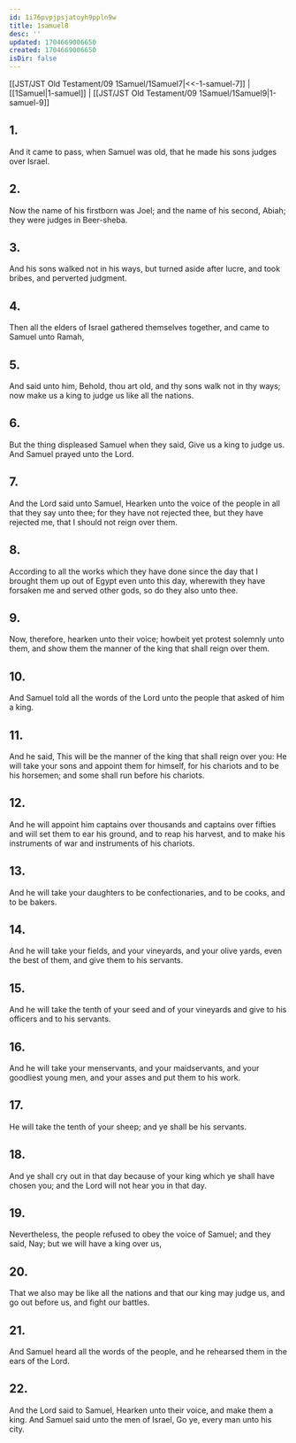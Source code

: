 ```yaml
---
id: 1i76pvpjpsjatoyh9ppln9w
title: 1samuel8
desc: ''
updated: 1704669006650
created: 1704669006650
isDir: false
---
```

[[JST/JST Old Testament/09 1Samuel/1Samuel7|<<-1-samuel-7]] | [[1Samuel|1-samuel]] | [[JST/JST Old Testament/09 1Samuel/1Samuel9|1-samuel-9]]
## 1.
And it came to pass, when Samuel was old, that he made his sons judges over Israel.
## 2.
Now the name of his firstborn was Joel; and the name of his second, Abiah; they were judges in Beer-sheba.
## 3.
And his sons walked not in his ways, but turned aside after lucre, and took bribes, and perverted judgment.
## 4.
Then all the elders of Israel gathered themselves together, and came to Samuel unto Ramah,
## 5.
And said unto him, Behold, thou art old, and thy sons walk not in thy ways; now make us a king to judge us like all the nations.
## 6.
But the thing displeased Samuel when they said, Give us a king to judge us. And Samuel prayed unto the Lord.
## 7.
And the Lord said unto Samuel, Hearken unto the voice of the people in all that they say unto thee; for they have not rejected thee, but they have rejected me, that I should not reign over them.
## 8.
According to all the works which they have done since the day that I brought them up out of Egypt even unto this day, wherewith they have forsaken me and served other gods, so do they also unto thee.
## 9.
Now, therefore, hearken unto their voice; howbeit yet protest solemnly unto them, and show them the manner of the king that shall reign over them.
## 10.
And Samuel told all the words of the Lord unto the people that asked of him a king.
## 11.
And he said, This will be the manner of the king that shall reign over you: He will take your sons and appoint them for himself, for his chariots and to be his horsemen; and some shall run before his chariots.
## 12.
And he will appoint him captains over thousands and captains over fifties and will set them to ear his ground, and to reap his harvest, and to make his instruments of war and instruments of his chariots.
## 13.
And he will take your daughters to be confectionaries, and to be cooks, and to be bakers.
## 14.
And he will take your fields, and your vineyards, and your olive yards, even the best of them, and give them to his servants.
## 15.
And he will take the tenth of your seed and of your vineyards and give to his officers and to his servants.
## 16.
And he will take your menservants, and your maidservants, and your goodliest young men, and your asses and put them to his work.
## 17.
He will take the tenth of your sheep; and ye shall be his servants.
## 18.
And ye shall cry out in that day because of your king which ye shall have chosen you; and the Lord will not hear you in that day.
## 19.
Nevertheless, the people refused to obey the voice of Samuel; and they said, Nay; but we will have a king over us,
## 20.
That we also may be like all the nations and that our king may judge us, and go out before us, and fight our battles.
## 21.
And Samuel heard all the words of the people, and he rehearsed them in the ears of the Lord.
## 22.
And the Lord said to Samuel, Hearken unto their voice, and make them a king. And Samuel said unto the men of Israel, Go ye, every man unto his city.


